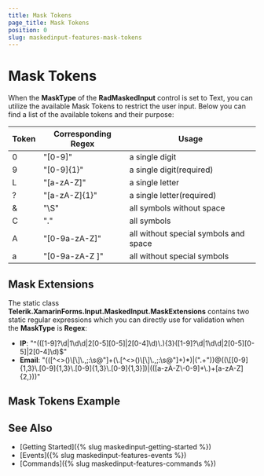 ```yaml
---
title: Mask Tokens
page_title: Mask Tokens
position: 0
slug: maskedinput-features-mask-tokens
---
```


# Mask Tokens

When the **MaskType** of the **RadMaskedInput** control is set to Text, you can utilize the available Mask Tokens to restrict the user input. Below you can find a list of the available tokens and their purpose:

Token | Corresponding Regex | Usage
---|---|---
0 | "[0-9]" | a single digit
9 | "[0-9]{1}" | a single digit(required)
L | "[a-zA-Z]" | a single letter
? | "[a-zA-Z]{1}" | a single letter(required)
& | "\S" | all symbols without space
C | "." | all symbols
A | "[0-9a-zA-Z]" | all without special symbols and space
a | "[0-9a-zA-Z ]" | all without special symbols

## Mask Extensions

The static class **Telerik.XamarinForms.Input.MaskedInput.MaskExtensions** contains two static regular expressions which you can directly use for validation when the **MaskType** is **Regex**:

- **IP**:  "^(([1-9]?\\d|1\\d\\d|2[0-5][0-5]|2[0-4]\\d)\\.){3}([1-9]?\\d|1\\d\\d|2[0-5][0-5]|2[0-4]\\d)$"
- **Email**: "(([^<>()\\[\\]\\.,;:\\s@\"]+(\\.[^<>()\\[\\]\\.,;:\\s@\"]+)*)|(\".+\"))@((\\[[0-9]{1,3}\\.[0-9]{1,3}\\.[0-9]{1,3}\\.[0-9]{1,3}])|(([a-zA-Z\\-0-9]+\\.)+[a-zA-Z]{2,}))"
 
## Mask Tokens Example

<snippet id='maskedinput-gettingstarted-text-xaml'/>  

## See Also

* [Getting Started]({% slug maskedinput-getting-started %})
* [Events]({% slug maskedinput-features-events %})
* [Commands]({% slug maskedinput-features-commands %})